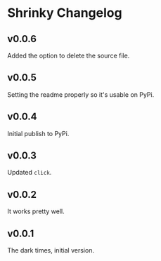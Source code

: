 # Shrinky Changelog

## v0.0.6

Added the option to delete the source file.

## v0.0.5

Setting the readme properly so it's usable on PyPi.

## v0.0.4

Initial publish to PyPi.

## v0.0.3

Updated `click`.

## v0.0.2

It works pretty well.

## v0.0.1

The dark times, initial version.